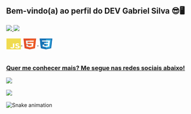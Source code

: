 ## Bem-vindo(a) ao perfil do DEV Gabriel Silva 😎🖥️

 <div>
   <a href="https://github.com/silvagabs">
   <img height="180em" src="https://github-readme-stats.vercel.app/api?username=silvagabs&show_icons=true&theme=tokyonight&include_all_commits=true&count_private=true"/>
   <img height="180em" src="https://github-readme-stats.vercel.app/api/top-langs/?username=silvagabs&layout=compact&langs_count=6&theme=tokyonight"/>

</div>
<div style="display: inline_block"><br>
  <img align="center" alt="Js" height="30" width="40" src="https://raw.githubusercontent.com/devicons/devicon/master/icons/javascript/javascript-plain.svg">
  <img align="center" alt="HTML" height="30" width="40" src="https://raw.githubusercontent.com/devicons/devicon/master/icons/html5/html5-original.svg">
  <img align="center" alt="CSS" height="30" width="40" src="https://raw.githubusercontent.com/devicons/devicon/master/icons/css3/css3-original.svg">
</div>
 
 <br>
 
  ### Quer me conhecer mais? Me segue nas redes sociais abaixo!
 
<div class= redessociais> 
  
  <a href="https://instagram.com/u.silwa" target="_blank"><img src="https://img.shields.io/badge/-Instagram-%23E4405F?style=for-the-badge&logo=instagram&logoColor=white" target="_blank"></a>

  <a href = "gabrielsilva.edifi@gmail.com"><img src="https://img.shields.io/badge/-Gmail-%23333?style=for-the-badge&logo=gmail&logoColor=white" target="_blank"></a>
 


  ![Snake animation](https://github.com/silvagabs/silvagabs/blob/dist/github-contribution-grid-snake.svg)

</div>
